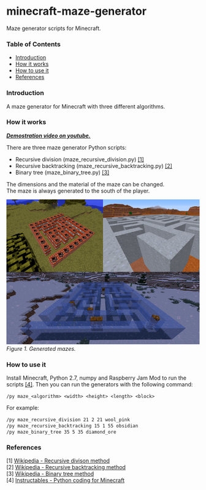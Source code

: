 # minecraft-maze-generator
Maze generator scripts for Minecraft.

### Table of Contents
- [Introduction](#introduction)
- [How it works](#how-it-works)
- [How to use it](#how-to-use-it)
- [References](#references)

### Introduction
A maze generator for Minecraft with three different algorithms.

### How it works

***[Demostration video on youtube.](https://www.youtube.com/watch?v=cERIEOcE1S4)***

There are three maze generator Python scripts:
- Recursive division (maze_recursive_division.py) [[1]](#references)
- Recursive backtracking (maze_recursive_backtracking.py) [[2]](#references)
- Binary tree (maze_binary_tree.py) [[3]](#references)

The dimensions and the material of the maze can be changed.<br> The maze is always generated to the south of the player.

<img src="https://raw.githubusercontent.com/ferenc-nemeth/minecraft-maze-generator/master/Design/maze_example.png" > <br>
*Figure 1. Generated mazes.*

### How to use it
Install Minecraft, Python 2.7, numpy and Raspberry Jam Mod to run the scripts [[4]](#references).
Then you can run the generators with the following command:
```
/py maze_<algorithm> <width> <height> <length> <block>
```

For example:
```
/py maze_recursive_division 21 2 21 wool_pink
/py maze_recursive_backtracking 15 1 55 obsidian
/py maze_binary_tree 35 5 35 diamond_ore
```

### References
[1] [Wikipedia - Recursive divison method](https://en.wikipedia.org/wiki/Maze_generation_algorithm#Recursive_division_method)<br>
[2] [Wikipedia - Recursive backtracking method](https://en.wikipedia.org/wiki/Maze_generation_algorithm#Recursive_backtracker)<br>
[3] [Wikipedia - Binary tree method](https://en.wikipedia.org/wiki/Maze_generation_algorithm#Simple_algorithms)<br>
[4] [Instructables - Python coding for Minecraft](https://www.instructables.com/id/Python-coding-for-Minecraft/)<br>
